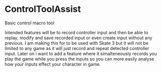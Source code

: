 # ControlToolAssist
Basic control macro tool

Intended features will be to record controller input and then be able to replay, modify and save recorded input or even create input without any previous. I am making this for to be used with Skate 3 but
it will not be limited to any game as it will just record and repeat detected controller input. Later on i want to add a feature where it simalteneously records you play the game while you press the inputs so you can more easily analyse how your inputs effect your character in game.
